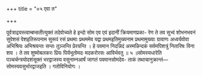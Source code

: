 +++
title = "०५ एवा त"

+++

पूर्वत्राद्रयस्त्वाम्बप्सतीत्युक्तं तदेवोच्यते हे इन्दो सोम एव एवं इदानीं क्रियमाणप्रका- रेण ते तव सुभ्वं शोभनभवनं सुपेशसं पेशइतिरूपनाम सुरूपं रसं प्रथमाः प्रथममेव यद्वा प्रथमइतिमुख्यनाम प्रथमामुख्याः ग्रावाणः अध्वर्यवोवा अभिश्रियः अभिश्रयन्तः सन्तः तुञ्जन्ति प्रेरयन्ति । हे पवमान निदन्निदं अस्मन्निन्दकं सर्वमपिशत्रुं नितारिषः विना शय । ते तव शुष्मोबलकरः प्रियः पिर्यभूतोमदः मदकरोरसः आविर्भवतु ॥ ५ ॥सोमस्यधारेति पञ्चर्चन्त्रयोदशंसूक्तं भरद्वाजस्य वसुनाम्नआर्षं जागतं पवमानसोमदेव- ताकं तथाचानुक्रान्तं—सोमस्यवसुर्भारद्वाजइति । गतोविनियोगः ।